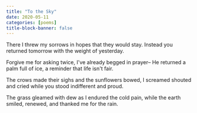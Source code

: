 ```yaml
---
title: "To the Sky"
date: 2020-05-11
categories: [poems]
title-block-banner: false
---
```

There I threw my sorrows
in hopes that they would stay.
Instead you returned tomorrow
with the weight of yesterday.

Forgive me for asking twice,
I've already begged in prayer–
He returned a palm full of ice,
a reminder that life isn't fair.

The crows made their sighs
and the sunflowers bowed,
I screamed shouted and cried
while you stood indifferent and proud.

The grass gleamed with dew
as I endured the cold pain,
while the earth smiled, renewed,
and thanked me for the rain.
